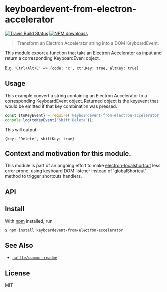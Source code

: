 # keyboardevent-from-electron-accelerator

[![Travis Build Status](https://img.shields.io/travis/parro-it/keyboardevent-from-electron-accelerator/master.svg)](http://travis-ci.org/parro-it/keyboardevent-from-electron-accelerator)
[![NPM downloads](https://img.shields.io/npm/dt/keyboardevent-from-electron-accelerator.svg)](https://npmjs.org/package/keyboardevent-from-electron-accelerator)

> Transform an Electron Accelerator string into a DOM KeyboardEvent.

This module export a function that take an Electron Accelerator as input
and return a corresponding KeyboardEvent object.

E.g. `'Ctrl+Alt+C' => {code: 'c', ctrlKey: true, altKey: true}`


## Usage

This example convert a string containing an Electron Accelerator to a corresponding KeyboardEvent object. Returned object is the keyevent that would be emitted if that key combination was pressed.

```js
const {toKeyEvent} = require('keyboardevent-from-electron-accelerator');
console.log(toKeyEvent('Shift+Delete'));
```

This will output

```
{key: 'Delete', shiftKey: true}

```

## Context and motivation for this module.

This module is part of an ongoing effort to make [electron-localshortcut](https://github.com/parro-it/electron-localshortcut) less error prone, using keyboard DOM listener instead of 'globalShortcut' method to trigger shortcuts handlers.





## API

## Install

With [npm](https://npmjs.org/) installed, run

```
$ npm install keyboardevent-from-electron-accelerator
```

## See Also

- [`noffle/common-readme`](https://github.com/noffle/common-readme)

## License

MIT

